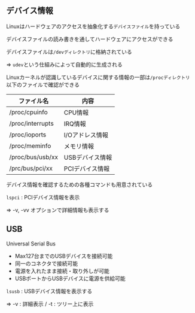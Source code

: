 ## デバイス情報

Linuxはハードウェアのアクセスを抽象化する`デバイスファイル`を持っている

デバイスファイルの読み書きを通してハードウェアにアクセスができる

デバイスファイルは`/devディレクトリ`に格納されている

=> `udev`という仕組みによって自動的に生成される

Linuxカーネルが認識しているデバイスに関する情報の一部は`/procディレクトリ`以下のファイルで確認ができる

|ファイル名      |内容|
|----------------|---------------|
|/proc/cpuinfo   |CPU情報        |
|/proc/interrupts|IRQ情報        |
|/proc/ioports   |I/Oアドレス情報|
|/proc/meminfo   |メモリ情報     |
|/proc/bus/usb/xx|USBデバイス情報|
|/prc/bus/pci/xx |PCIデバイス情報|

デバイス情報を確認するための各種コマンドも用意されている

`lspci` : PCIデバイス情報を表示

=> -v, -vv オプションで詳細情報も表示する

## USB

Universal Serial Bus

- Max127台までのUSBデバイスを接続可能
- 同一のコネクタで接続可能
- 電源を入れたまま接続・取り外しが可能
- USBポートからUSBデバイスに電源を供給可能

`lsusb` : USBデバイス情報を表示する

=> -v : 詳細表示 / -t : ツリー上に表示

